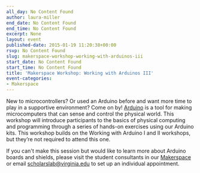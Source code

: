 ```yaml
---
all_day: No Content Found
author: laura-miller
end_date: No Content Found
end_time: No Content Found
excerpt: None
layout: event
published-date: 2015-01-19 11:20:38+00:00
rsvp: No Content Found
slug: makerspace-workshop-working-with-arduinos-iii
start_date: No Content Found
start_time: No Content Found
title: 'Makerspace Workshop: Working with Arduinos III'
event-categories:
- Makerspace
---
```


New to microcontrollers? Or used an Arduino before and want more time to play in a supportive environment? Come on by! [Arduino](http://arduino.cc) is a tool for making microcomputers that can sense and control the physical world. This workshop will introduce participants to the basics of physical computing and programming through a series of hands-on exercises using our Arduino kits. This workshop builds on the Working with Arduino I and II workshops, but they’re not required to attend this one.

If you can't make this session but would like to learn more about Arduino boards and shields, please visit the student consultants in our [Makerspace](http://scholarslab.org/makerspace/) or email [scholarslab@virginia.edu](mailto:scholarslab@virginia.edu) to set up an individual appointment.
